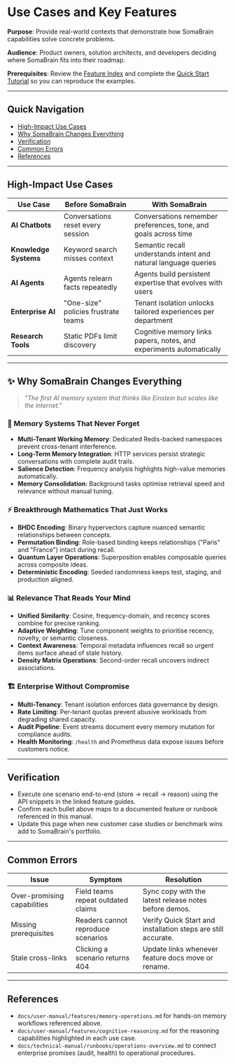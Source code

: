 # Use Cases and Key Features

**Purpose**: Provide real-world contexts that demonstrate how SomaBrain capabilities solve concrete problems.

**Audience**: Product owners, solution architects, and developers deciding where SomaBrain fits into their roadmap.

**Prerequisites**: Review the [Feature Index](index.md) and complete the [Quick Start Tutorial](../quick-start-tutorial.md) so you can reproduce the examples.

---

## Quick Navigation
- [High-Impact Use Cases](#high-impact-use-cases)
- [Why SomaBrain Changes Everything](#why-somabrain-changes-everything)
- [Verification](#verification)
- [Common Errors](#common-errors)
- [References](#references)

---

## High-Impact Use Cases

| Use Case | Before SomaBrain | With SomaBrain |
|----------|------------------|----------------|
| **AI Chatbots** | Conversations reset every session | Conversations remember preferences, tone, and goals across time |
| **Knowledge Systems** | Keyword search misses context | Semantic recall understands intent and natural language queries |
| **AI Agents** | Agents relearn facts repeatedly | Agents build persistent expertise that evolves with users |
| **Enterprise AI** | "One-size" policies frustrate teams | Tenant isolation unlocks tailored experiences per department |
| **Research Tools** | Static PDFs limit discovery | Cognitive memory links papers, notes, and experiments automatically |

---

## ✨ Why SomaBrain Changes Everything
> *"The first AI memory system that thinks like Einstein but scales like the internet."*

### 🧠 Memory Systems That Never Forget
- **Multi-Tenant Working Memory**: Dedicated Redis-backed namespaces prevent cross-tenant interference.
- **Long-Term Memory Integration**: HTTP services persist strategic conversations with complete audit trails.
- **Salience Detection**: Frequency analysis highlights high-value memories automatically.
- **Memory Consolidation**: Background tasks optimise retrieval speed and relevance without manual tuning.

### ⚡ Breakthrough Mathematics That Just Works
- **BHDC Encoding**: Binary hypervectors capture nuanced semantic relationships between concepts.
- **Permutation Binding**: Role-based binding keeps relationships ("Paris" and "France") intact during recall.
- **Quantum Layer Operations**: Superposition enables composable queries across composite ideas.
- **Deterministic Encoding**: Seeded randomness keeps test, staging, and production aligned.

### 📊 Relevance That Reads Your Mind
- **Unified Similarity**: Cosine, frequency-domain, and recency scores combine for precise ranking.
- **Adaptive Weighting**: Tune component weights to prioritise recency, novelty, or semantic closeness.
- **Context Awareness**: Temporal metadata influences recall so urgent items surface ahead of stale history.
- **Density Matrix Operations**: Second-order recall uncovers indirect associations.

### 🏗️ Enterprise Without Compromise
- **Multi-Tenancy**: Tenant isolation enforces data governance by design.
- **Rate Limiting**: Per-tenant quotas prevent abusive workloads from degrading shared capacity.
- **Audit Pipeline**: Event streams document every memory mutation for compliance audits.
- **Health Monitoring**: `/health` and Prometheus data expose issues before customers notice.

---

## Verification
- Execute one scenario end-to-end (store → recall → reason) using the API snippets in the linked feature guides.
- Confirm each bullet above maps to a documented feature or runbook referenced in this manual.
- Update this page when new customer case studies or benchmark wins add to SomaBrain's portfolio.

---

## Common Errors

| Issue | Symptom | Resolution |
|-------|---------|------------|
| Over-promising capabilities | Field teams repeat outdated claims | Sync copy with the latest release notes before demos. |
| Missing prerequisites | Readers cannot reproduce scenarios | Verify Quick Start and installation steps are still accurate. |
| Stale cross-links | Clicking a scenario returns 404 | Update links whenever feature docs move or rename. |

---

## References
- `docs/user-manual/features/memory-operations.md` for hands-on memory workflows referenced above.
- `docs/user-manual/features/cognitive-reasoning.md` for the reasoning capabilities highlighted in each use case.
- `docs/technical-manual/runbooks/operations-overview.md` to connect enterprise promises (audit, health) to operational procedures.
